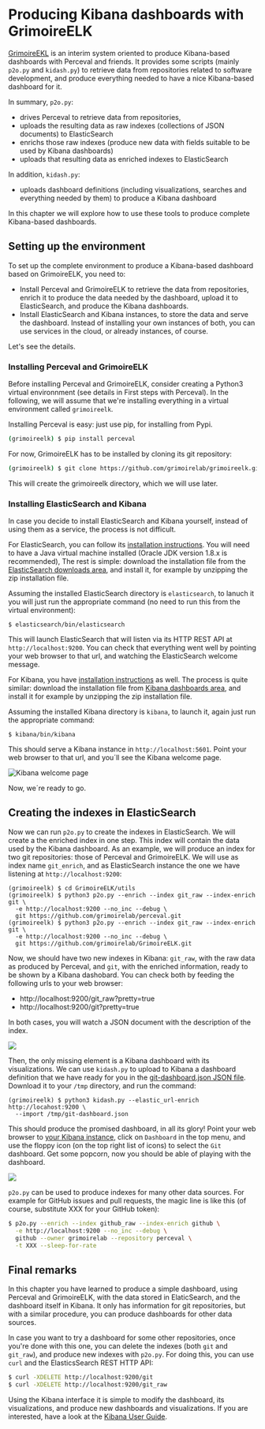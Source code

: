 # Producing Kibana dashboards with GrimoireELK

[GrimoireEKL](http://github.com/grimoirelab/GrimoireELK) is an interim system oriented to produce Kibana-based dashboards with Perceval and friends. It provides some scripts (mainly `p2o.py` and `kidash.py`) to retrieve data from repositories related to software development, and produce everything needed to have a nice Kibana-based dashboard for it.

In summary, `p2o.py`:

* drives Perceval to retrieve data from repositories,
* uploads the resulting data as raw indexes (collections of JSON documents) to ElasticSearch
* enrichs those raw indexes (produce new data with fields suitable to be used by Kibana dashboards)
* uploads that resulting data as enriched indexes to ElasticSearch

In addition, `kidash.py`:

* uploads dashboard definitions (including visualizations, searches and everything needed by them) to produce a Kibana dashboard

In this chapter we will explore how to use these tools to produce complete Kibana-based dashboards.

## Setting up the environment

To set up the complete environment to produce a Kibana-based dashboard based on GrimoireELK, you need to:

* Install Perceval and GrimoireELK to retrieve the data from repositories, enrich it to produce the data needed by the dashboard, upload it to ElasticSearch, and produce the Kibana dashboards.
* Install ElasticSearch and Kibana instances, to store the data and serve the dashboard. Instead of installing your own instances of both, you can use services in the cloud, or already instances, of course.

Let's see the details.

### Installing Perceval and GrimoireELK


Before installing Perceval and GrimoireELK, consider creating a Python3 virtual environnment (see details in First steps with Perceval). In the following, we will assume that we're installing everything in a virtual environment called `grimoireelk`.

Installing Perceval is easy: just use pip, for installing from Pypi.

```bash
(grimoireelk) $ pip install perceval
```

For now, GrimoireELK has to be installed by cloning its git repository:

```bash
(grimoireelk) $ git clone https://github.com/grimoirelab/grimoireelk.git
```

This will create the grimoireelk directory, which we will use later.

### Installing ElasticSearch and Kibana

In case you decide to install ElasticSearch and Kibana yourself, instead of using them as a service, the process is not difficult.

For ElasticSearch, you can follow its [installation instructions](https://www.elastic.co/guide/en/elasticsearch/reference/current/_installation.html). You will need to have a Java virtual machine installed (Oracle JDK version 1.8.x is recommended), The rest is simple: download the installation file from the [ElasticSearch downloads area](https://www.elastic.co/downloads/elasticsearch), and install it, for example by unzipping the zip installation file.

Assuming the installed ElasticSearch directory is `elasticsearch`, to lanuch it you will just run the appropriate command (no need to run this from the virtual environment):

```
$ elasticsearch/bin/elasticsearch
```

This will launch ElasticSearch that will listen via its HTTP REST API at `http://localhost:9200`. You can check that everything went well by pointing your web browser to that url, and watching the ElasticSearch welcome message.

For Kibana, you have [installation instructions](https://www.elastic.co/guide/en/kibana/current/setup.html) as well. The process is quite similar: download the installation file from [Kibana dashboards area](https://www.elastic.co/downloads/kibana), and install it for example by unzipping the zip installation file.

Assuming the installed Kibana directory is `kibana`, to launch it, again just run the appropriate command:

```
$ kibana/bin/kibana
```

This should serve a Kibana instance in `http://localhost:5601`. Point your web browser to that url, and you´ll see the Kibana welcome page.

![Kibana welcome page](kibana_welcome.png)

Now, we´re ready to go.

## Creating the indexes in ElasticSearch

Now we can run `p2o.py` to create the indexes in ElasticSearch. We will create a the enriched index in one step. This index will contain the data used by the Kibana dashboard. As an example, we will produce an index for two git repositories: those of Perceval and GrimoireELK. We will use as index name `git_enrich`, and as ElasticSearch instance the one we have listening at `http://localhost:9200`:

```
(grimoireelk) $ cd GrimoireELK/utils
(grimoireelk) $ python3 p2o.py --enrich --index git_raw --index-enrich git \
  -e http://localhost:9200 --no_inc --debug \
  git https://github.com/grimoirelab/perceval.git
(grimoireelk) $ python3 p2o.py --enrich --index git_raw --index-enrich git \
  -e http://localhost:9200 --no_inc --debug \
  git https://github.com/grimoirelab/GrimoireELK.git
```

Now, we should have two new indexes in Kibana: `git_raw`, with the raw data as produced by Perceval, and `git`, with the enriched information, ready to be shown by a Kibana dashobard. You can check both by feeding the following urls to your web browser:

* http://localhost:9200/git_raw?pretty=true
* http://localhost:9200/git?pretty=true

In both cases, you will watch a JSON document with the description of the index.

![](elasticsearch-index.png)

Then, the only missing element is a Kibana dashboard with its visualizations. We can use `kidash.py` to upload to Kibana a dashboard definition that we have ready for you in the [git-dashboard.json JSON file](https://raw.githubusercontent.com/jgbarah/GrimoireLab-training/master/grimoireelk/dashboards/git-dashboard.json). Download it to your `/tmp` directory, and run the command:

```
(grimoireelk) $ python3 kidash.py --elastic_url-enrich http://locahost:9200 \
  --import /tmp/git-dashboard.json
```

This should produce the promised dashboard, in all its glory! Point your web browser to [your Kibana instance](http://localhost:5601/), click on `Dashboard` in the top menu, and use the floppy icon (on the top right list of icons) to select the `Git` dashboard. Get some popcorn, now you should be able of playing with the dashboard.

![](kibana-dashboard.png)

`p2o.py` can be used to produce indexes for many other data sources. For example for GitHub issues and pull requests, the magic line is like this (of course, substitute XXX for your GitHub token):

```bash
$ p2o.py --enrich --index github_raw --index-enrich github \
  -e http://localhost:9200 --no_inc --debug \
  github --owner grimoirelab --repository perceval \
  -t XXX --sleep-for-rate
``` 

## Final remarks

In this chapter you have learned to produce a simple dashboard, using Perceval and GrimoireELK, with the data stored in ElaticSearch, and the dashboard itself in Kibana. It only has information for git repositories, but with a similar procedure, you can produce dashboards for other data sources.

In case you want to try a dashboard for some other repositories, once you're done with this one, you can delete the indexes (both `git` and `git_raw`), and produce new indexes with `p2o.py`. For doing this, you can use `curl` and the ElasticsSearch REST HTTP API:

```bash
$ curl -XDELETE http://localhost:9200/git
$ curl -XDELETE http://localhost:9200/git_raw
```

Using the Kibana interface it is simple to modify the dashboard, its visualizations, and produce new dashboards and visualizations. If you are interested, have a look at the [Kibana User Guide](https://www.elastic.co/guide/en/kibana/current/).